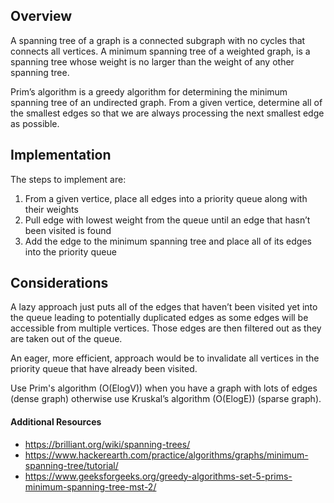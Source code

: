 ## Overview

A spanning tree of a graph is a connected subgraph with no cycles that connects all vertices.  A minimum spanning tree of a weighted graph, is a spanning tree whose weight is no larger than the weight of any other spanning tree.  

Prim’s algorithm is a greedy algorithm for determining the minimum spanning tree of an undirected graph.  From a given vertice, determine all of the smallest edges so that we are always processing the next smallest edge as possible.    

## Implementation

The steps to implement are:

1. From a given vertice, place all edges into a priority queue along with their weights
2. Pull edge with lowest weight from the queue until an edge that hasn’t been visited is found
3. Add the edge to the minimum spanning tree and place all of its edges into the priority queue

## Considerations

A lazy approach just puts all of the edges that haven’t been visited yet into the queue leading to potentially duplicated edges as some edges will be accessible from multiple vertices.  Those edges are then filtered out as they are taken out of the queue.

An eager, more efficient, approach would be to invalidate all vertices in the priority queue that have already been visited. 

Use Prim's algorithm (O(ElogV)) when you have a graph with lots of edges (dense graph) otherwise use Kruskal’s algorithm (O(ElogE)) (sparse graph).

#### Additional Resources

* https://brilliant.org/wiki/spanning-trees/
* https://www.hackerearth.com/practice/algorithms/graphs/minimum-spanning-tree/tutorial/
* https://www.geeksforgeeks.org/greedy-algorithms-set-5-prims-minimum-spanning-tree-mst-2/
